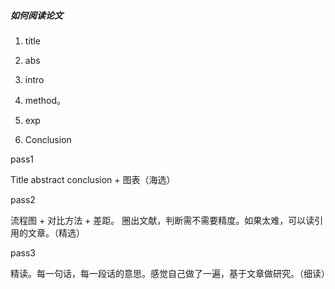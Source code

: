 ##### 如何阅读论文

1. title                 

2. abs                  
3. intro
4. method。  
5. exp
6. Conclusion       



pass1

Title  abstract conclusion + 图表（海选）

pass2

流程图 + 对比方法 + 差距。 圈出文献，判断需不需要精度。如果太难，可以读引用的文章。（精选）

pass3

精读。每一句话，每一段话的意思。感觉自己做了一遍，基于文章做研究。（细读）